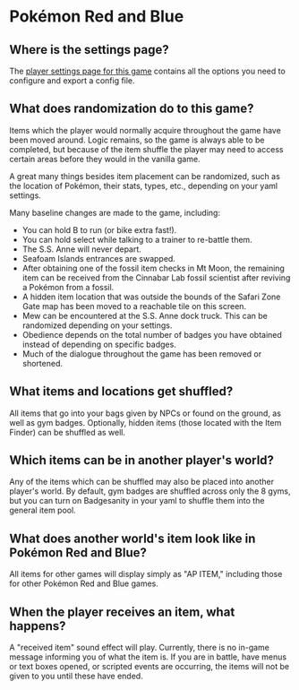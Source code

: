 # Pokémon Red and Blue

## Where is the settings page?

The [player settings page for this game](../player-settings) contains all the options you need to configure and export a
config file.

## What does randomization do to this game?

Items which the player would normally acquire throughout the game have been moved around. Logic remains, so the game is
always able to be completed, but because of the item shuffle the player may need to access certain areas before they
would in the vanilla game.

A great many things besides item placement can be randomized, such as the location of Pokémon, their stats, types, etc., depending on your yaml settings.

Many baseline changes are made to the game, including:

* You can hold B to run (or bike extra fast!).
* You can hold select while talking to a trainer to re-battle them.
* The S.S. Anne will never depart.
* Seafoam Islands entrances are swapped.
* After obtaining one of the fossil item checks in Mt Moon, the remaining item can be received from the Cinnabar Lab
fossil scientist after reviving a Pokémon from a fossil.
* A hidden item location that was outside the bounds of the Safari Zone Gate map has been moved to a reachable tile on
this screen.
* Mew can be encountered at the S.S. Anne dock truck. This can be randomized depending on your settings.
* Obedience depends on the total number of badges you have obtained instead of depending on specific badges.
* Much of the dialogue throughout the game has been removed or shortened.

## What items and locations get shuffled?

All items that go into your bags given by NPCs or found on the ground, as well as gym badges.
Optionally, hidden items (those located with the Item Finder) can be shuffled as well.

## Which items can be in another player's world?

Any of the items which can be shuffled may also be placed into another player's world.
By default, gym badges are shuffled across only the 8 gyms, but you can turn on Badgesanity in your yaml to shuffle them
into the general item pool.

## What does another world's item look like in Pokémon Red and Blue?

All items for other games will display simply as "AP ITEM," including those for other Pokémon Red and Blue games.

## When the player receives an item, what happens?

A "received item" sound effect will play. Currently, there is no in-game message informing you of what the item is.
If you are in battle, have menus or text boxes opened, or scripted events are occurring, the items will not be given to
you until these have ended.
